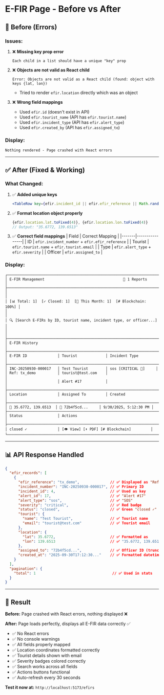 # E-FIR Page - Before vs After

## 🔴 Before (Errors)

### Issues:
1. ❌ **Missing key prop error**
   ```
   Each child in a list should have a unique "key" prop
   ```

2. ❌ **Objects are not valid as React child**
   ```
   Error: Objects are not valid as a React child (found: object with keys {lat, lon})
   ```
   - Tried to render `efir.location` directly which was an object

3. ❌ **Wrong field mappings**
   - Used `efir.id` (doesn't exist in API)
   - Used `efir.tourist_name` (API has `efir.tourist.name`)
   - Used `efir.incident_type` (API has `efir.alert_type`)
   - Used `efir.created_by` (API has `efir.assigned_to`)

### Display:
```
Nothing rendered - Page crashed with React errors
```

---

## ✅ After (Fixed & Working)

### What Changed:

1. ✅ **Added unique keys**
   ```jsx
   <TableRow key={efir.incident_id || efir.efir_reference || Math.random()}>
   ```

2. ✅ **Format location object properly**
   ```jsx
   {efir.location.lat.toFixed(4)}, {efir.location.lon.toFixed(4)}
   // Output: "35.6772, 139.6513"
   ```

3. ✅ **Correct field mappings**
   | Field | Correct Mapping |
   |-------|----------------|
   | ID | `efir.incident_number` + `efir.efir_reference` |
   | Tourist | `efir.tourist.name` + `efir.tourist.email` |
   | Type | `efir.alert_type` + `efir.severity` |
   | Officer | `efir.assigned_to` |

### Display:
```
┌──────────────────────────────────────────────────────────────────────┐
│ E-FIR Management                                    📄 1 Reports     │
├──────────────────────────────────────────────────────────────────────┤
│                                                                      │
│ [📊 Total: 1]  [✓ Closed: 1]  [📅 This Month: 1]  [# Blockchain: 100%] │
│                                                                      │
│ 🔍 [Search E-FIRs by ID, tourist name, incident type, or officer...] │
│                                                                      │
├──────────────────────────────────────────────────────────────────────┤
│ E-FIR History                                                        │
├──────────────────────────────────────────────────────────────────────┤
│ E-FIR ID              │ Tourist             │ Incident Type          │
├──────────────────────────────────────────────────────────────────────┤
│ INC-20250930-000017   │ Test Tourist        │ sos [CRITICAL 🔴]     │
│ Ref: tx_demo          │ tourist@test.com    │                        │
│                       │ Alert #17           │                        │
├──────────────────────────────────────────────────────────────────────┤
│ Location              │ Assigned To         │ Created                │
├──────────────────────────────────────────────────────────────────────┤
│ 📍 35.6772, 139.6513  │ 👤 72b4f5cd...     │ 9/30/2025, 5:12:30 PM │
├──────────────────────────────────────────────────────────────────────┤
│ Status                │ Actions                                      │
├──────────────────────────────────────────────────────────────────────┤
│ closed ✓              │ [👁️ View] [⬇️ PDF] [# Blockchain]         │
└──────────────────────────────────────────────────────────────────────┘
```

---

## 📊 API Response Handled

```json
{
  "efir_records": [
    {
      "efir_reference": "tx_demo",              // ✅ Displayed as "Ref: tx_demo"
      "incident_number": "INC-20250930-000017", // ✅ Primary ID
      "incident_id": 4,                         // ✅ Used as key
      "alert_id": 17,                           // ✅ "Alert #17"
      "alert_type": "sos",                      // ✅ "SOS"
      "severity": "critical",                   // ✅ Red badge
      "status": "closed",                       // ✅ Green "closed ✓"
      "tourist": {
        "name": "Test Tourist",                 // ✅ Tourist name
        "email": "tourist@test.com"             // ✅ Tourist email
      },
      "location": {
        "lat": 35.6772,                         // ✅ Formatted as
        "lon": 139.6513                         // ✅ "35.6772, 139.6513"
      },
      "assigned_to": "72b4f5cd...",             // ✅ Officer ID (truncated)
      "created_at": "2025-09-30T17:12:30..."    // ✅ Formatted datetime
    }
  ],
  "pagination": {
    "total": 1                                   // ✅ Used in stats
  }
}
```

---

## 🎉 Result

**Before:** Page crashed with React errors, nothing displayed ❌

**After:** Page loads perfectly, displays all E-FIR data correctly ✅

- ✅ No React errors
- ✅ No console warnings
- ✅ All fields properly mapped
- ✅ Location coordinates formatted correctly
- ✅ Tourist details shown with email
- ✅ Severity badges colored correctly
- ✅ Search works across all fields
- ✅ Actions buttons functional
- ✅ Auto-refresh every 30 seconds

**Test it now at:** `http://localhost:5173/efirs`
